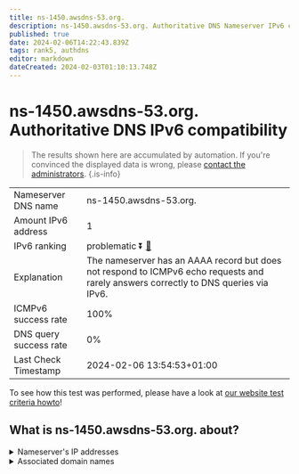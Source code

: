 ```yaml
---
title: ns-1450.awsdns-53.org.
description: ns-1450.awsdns-53.org. Authoritative DNS Nameserver IPv6 compatibility
published: true
date: 2024-02-06T14:22:43.839Z
tags: rank5, authdns
editor: markdown
dateCreated: 2024-02-03T01:10:13.748Z
---
```


# ns-1450.awsdns-53.org. Authoritative DNS IPv6 compatibility

> The results shown here are accumulated by automation. If you're convinced the displayed data is wrong, please [contact the administrators](/howto/chat). 
{.is-info}




|   |   |
| - | - |
| Nameserver DNS name | ns-1450.awsdns-53.org.
| Amount IPv6 address | 1
| IPv6 ranking | problematic :arrow_double_down: [🔗](/howto/ranking) |
| Explanation | The nameserver has an AAAA record but does not respond to ICMPv6 echo requests and rarely answers correctly to DNS queries via IPv6. |
| ICMPv6 success rate | 100%|
| DNS query success rate | 0% |
| Last Check Timestamp | 2024-02-06 13:54:53+01:00 |

To see how this test was performed, please have a look at [our website test criteria howto](/howto/testcriteria/authdns)!


## What is ns-1450.awsdns-53.org. about?




<details>
<summary>Nameserver's IP addresses</summary>

2600:9000:5305:aa00::1

</details>



<details>
<summary>Associated domain names</summary>

www.twitch.tv

</details>
